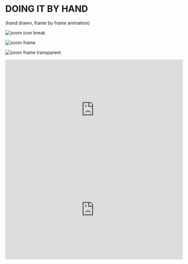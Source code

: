 # DOING IT BY HAND
(hand drawn, frame by frame animation)

![zoom icon break](https://files.slack.com/files-pri/T0HTW3H0V-F01BHMYPX2S/untitled_artwork.gif?pub_secret=6c505d0f31)

![zoom frame](https://files.slack.com/files-pri/T0HTW3H0V-F01B73MNJ78/untitled_artwork.png?pub_secret=ff7e15dfb2)

![zoom frame transparent](https://files.slack.com/files-pri/T0HTW3H0V-F01BBUD2XQE/untitled_artwork.png?pub_secret=869714d54a)

<iframe width="560" height="315" src="https://www.youtube.com/embed/tv5FnkhT5E0" frameborder="0" allow="accelerometer; autoplay; clipboard-write; encrypted-media; gyroscope; picture-in-picture" allowfullscreen></iframe>

<iframe width="560" height="315" src="https://www.youtube.com/embed/Ai4mw9DGeZA" frameborder="0" allow="accelerometer; autoplay; clipboard-write; encrypted-media; gyroscope; picture-in-picture" allowfullscreen></iframe>